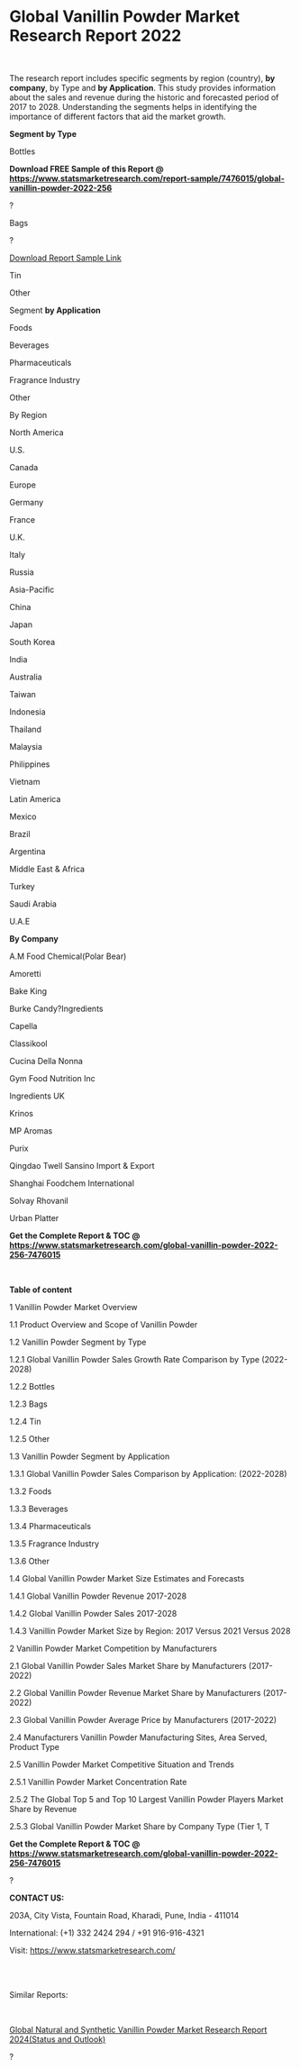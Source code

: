<h1>Global Vanillin Powder Market Research Report 2022</h1><br/><p>The research report includes specific segments by region (country), <strong>by company</strong>, by Type and <strong>by Application</strong>. This study provides information about the sales and revenue during the historic and forecasted period of 2017 to 2028. Understanding the segments helps in identifying the importance of different factors that aid the market growth.</p>
 
 
 
 <p><strong>Segment by Type</strong></p>
 
 
 
 <p>Bottles</p>
 
 
 
 <div><b>Download FREE Sample of this Report @ <a href="https://www.statsmarketresearch.com/download-free-sample/7476015/global-vanillin-powder-2022-256">https://www.statsmarketresearch.com/report-sample/7476015/global-vanillin-powder-2022-256</a></b></div>
 
 
 
 <p>? </p>
 
 
 
 <p>Bags</p>
 
 
 
 <p>? </p>
 
 
 
 <p><a href="https://www.statsmarketresearch.com/download-free-sample/7476015/global-vanillin-powder-2022-256">Download Report Sample Link</a></p>
 
 
 
 <p>Tin</p>
 
 
 
 <p>Other</p>
 
 
 
 <p>Segment <strong>by Application</strong></p>
 
 
 
 <p>Foods</p>
 
 
 
 <p>Beverages</p>
 
 
 
 <p>Pharmaceuticals</p>
 
 
 
 <p>Fragrance Industry</p>
 
 
 
 <p>Other</p>
 
 
 
 <p>By Region</p>
 
 
 
 <p>North America</p>
 
 
 
 <p>U.S.</p>
 
 
 
 <p>Canada</p>
 
 
 
 <p>Europe</p>
 
 
 
 <p>Germany</p>
 
 
 
 <p>France</p>
 
 
 
 <p>U.K.</p>
 
 
 
 <p>Italy</p>
 
 
 
 <p>Russia</p>
 
 
 
 <p>Asia-Pacific</p>
 
 
 
 <p>China</p>
 
 
 
 <p>Japan</p>
 
 
 
 <p>South Korea</p>
 
 
 
 <p>India</p>
 
 
 
 <p>Australia</p>
 
 
 
 <p>Taiwan</p>
 
 
 
 <p>Indonesia</p>
 
 
 
 <p>Thailand</p>
 
 
 
 <p>Malaysia</p>
 
 
 
 <p>Philippines</p>
 
 
 
 <p>Vietnam</p>
 
 
 
 <p>Latin America</p>
 
 
 
 <p>Mexico</p>
 
 
 
 <p>Brazil</p>
 
 
 
 <p>Argentina</p>
 
 
 
 <p>Middle East & Africa</p>
 
 
 
 <p>Turkey</p>
 
 
 
 <p>Saudi Arabia</p>
 
 
 
 <p>U.A.E</p>
 
 
 
 <p><strong>By Company</strong></p>
 
 
 
 <p>A.M Food Chemical(Polar Bear)</p>
 
 
 
 <p>Amoretti</p>
 
 
 
 <p>Bake King</p>
 
 
 
 <p>Burke Candy?Ingredients</p>
 
 
 
 <p>Capella</p>
 
 
 
 <p>Classikool</p>
 
 
 
 <p>Cucina Della Nonna</p>
 
 
 
 <p>Gym Food Nutrition Inc</p>
 
 
 
 <p>Ingredients UK</p>
 
 
 
 <p>Krinos</p>
 
 
 
 <p>MP Aromas</p>
 
 
 
 <p>Purix</p>
 
 
 
 <p>Qingdao Twell Sansino Import & Export</p>
 
 
 
 <p>Shanghai Foodchem International</p>
 
 
 
 <p>Solvay Rhovanil</p>
 
 
 
 <p>Urban Platter</p>
 
 
 
 <div><b>Get the Complete Report & TOC @ <a href="https://www.statsmarketresearch.com/global-vanillin-powder-2022-256-7476015">https://www.statsmarketresearch.com/global-vanillin-powder-2022-256-7476015</a></b></div>
 
 
 
 <p><br />
 
 <b>Table of content</b></p>
 
 
 
 <p>1 Vanillin Powder Market Overview<br />
 
 1.1 Product Overview and Scope of Vanillin Powder<br />
 
 1.2 Vanillin Powder Segment by Type<br />
 
 1.2.1 Global Vanillin Powder Sales Growth Rate Comparison by Type (2022-2028)<br />
 
 1.2.2 Bottles<br />
 
 1.2.3 Bags<br />
 
 1.2.4 Tin<br />
 
 1.2.5 Other<br />
 
 1.3 Vanillin Powder Segment by Application<br />
 
 1.3.1 Global Vanillin Powder Sales Comparison by Application: (2022-2028)<br />
 
 1.3.2 Foods<br />
 
 1.3.3 Beverages<br />
 
 1.3.4 Pharmaceuticals<br />
 
 1.3.5 Fragrance Industry<br />
 
 1.3.6 Other<br />
 
 1.4 Global Vanillin Powder Market Size Estimates and Forecasts<br />
 
 1.4.1 Global Vanillin Powder Revenue 2017-2028<br />
 
 1.4.2 Global Vanillin Powder Sales 2017-2028<br />
 
 1.4.3 Vanillin Powder Market Size by Region: 2017 Versus 2021 Versus 2028<br />
 
 2 Vanillin Powder Market Competition by Manufacturers<br />
 
 2.1 Global Vanillin Powder Sales Market Share by Manufacturers (2017-2022)<br />
 
 2.2 Global Vanillin Powder Revenue Market Share by Manufacturers (2017-2022)<br />
 
 2.3 Global Vanillin Powder Average Price by Manufacturers (2017-2022)<br />
 
 2.4 Manufacturers Vanillin Powder Manufacturing Sites, Area Served, Product Type<br />
 
 2.5 Vanillin Powder Market Competitive Situation and Trends<br />
 
 2.5.1 Vanillin Powder Market Concentration Rate<br />
 
 2.5.2 The Global Top 5 and Top 10 Largest Vanillin Powder Players Market Share by Revenue<br />
 
 2.5.3 Global Vanillin Powder Market Share by Company Type (Tier 1, T</p>
 
 
 
 <div><b>Get the Complete Report & TOC @ <a href="https://www.statsmarketresearch.com/global-vanillin-powder-2022-256-7476015">https://www.statsmarketresearch.com/global-vanillin-powder-2022-256-7476015</a></b></div>
 
 
 
 <p>? </p>
 
 
 
 <p><b>CONTACT US:</b><br />
 
 203A, City Vista, Fountain Road, Kharadi, Pune, India - 411014<br />
 
 International: (+1) 332 2424 294 / +91 916-916-4321<br />
 
 Visit: <a href="https://www.statsmarketresearch.com/">https://www.statsmarketresearch.com/</a><br />
 
 <br />
 
 <br />
 
 Similar Reports:<br />
 
 <br />
 
 <a href="https://www.statsmarketresearch.com/global-natural-synthetic-vanillin-powder-2024-320-7891282">Global Natural and Synthetic Vanillin Powder Market Research Report 2024(Status and Outlook)</a><br />
 
 ? </p>